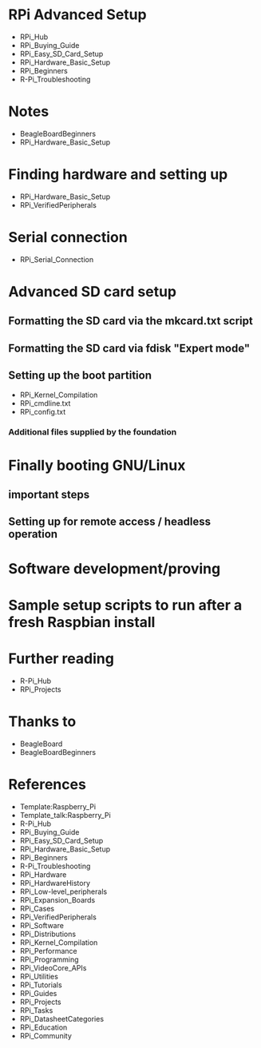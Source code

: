 # RPi Advanced Setup
* RPi_Hub
* RPi_Buying_Guide
* RPi_Easy_SD_Card_Setup
* RPi_Hardware_Basic_Setup
* RPi_Beginners
* R-Pi_Troubleshooting
# Notes
* BeagleBoardBeginners
* RPi_Hardware_Basic_Setup
# Finding hardware and setting up
* RPi_Hardware_Basic_Setup
* RPi_VerifiedPeripherals
# Serial connection
* RPi_Serial_Connection
# Advanced SD card setup
## Formatting the SD card via the mkcard.txt script
## Formatting the SD card via fdisk "Expert mode"
## Setting up the boot partition
* RPi_Kernel_Compilation
* RPi_cmdline.txt
* RPi_config.txt
### Additional files supplied by the foundation
# Finally booting GNU/Linux
## important steps
## Setting up for remote access / headless operation
# Software development/proving
# Sample setup scripts to run after a fresh Raspbian install
# Further reading
* R-Pi_Hub
* RPi_Projects
# Thanks to
* BeagleBoard
* BeagleBoardBeginners
# References
* Template:Raspberry_Pi
* Template_talk:Raspberry_Pi
* R-Pi_Hub
* RPi_Buying_Guide
* RPi_Easy_SD_Card_Setup
* RPi_Hardware_Basic_Setup
* RPi_Beginners
* R-Pi_Troubleshooting
* RPi_Hardware
* RPi_HardwareHistory
* RPi_Low-level_peripherals
* RPi_Expansion_Boards
* RPi_Cases
* RPi_VerifiedPeripherals
* RPi_Software
* RPi_Distributions
* RPi_Kernel_Compilation
* RPi_Performance
* RPi_Programming
* RPi_VideoCore_APIs
* RPi_Utilities
* RPi_Tutorials
* RPi_Guides
* RPi_Projects
* RPi_Tasks
* RPi_DatasheetCategories
* RPi_Education
* RPi_Community
